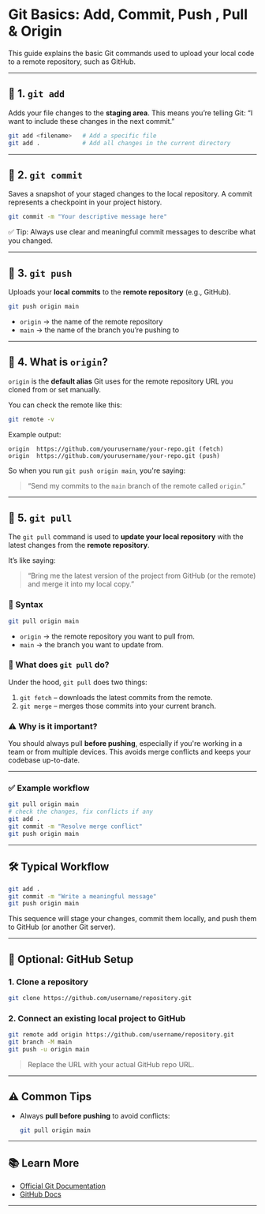 # Git Basics: Add, Commit, Push , Pull & Origin

This guide explains the basic Git commands used to upload your local code to a remote repository, such as GitHub.

---

## 🔹 1. `git add`

Adds your file changes to the **staging area**. This means you’re telling Git: “I want to include these changes in the next commit.”

```bash
git add <filename>   # Add a specific file
git add .            # Add all changes in the current directory
```

---

## 🔹 2. `git commit`

Saves a snapshot of your staged changes to the local repository. A commit represents a checkpoint in your project history.

```bash
git commit -m "Your descriptive message here"
```

✅ Tip: Always use clear and meaningful commit messages to describe what you changed.

---

## 🔹 3. `git push`

Uploads your **local commits** to the **remote repository** (e.g., GitHub).

```bash
git push origin main
```

- `origin` → the name of the remote repository
- `main` → the name of the branch you’re pushing to

---

## 🔹 4. What is `origin`?

`origin` is the **default alias** Git uses for the remote repository URL you cloned from or set manually.

You can check the remote like this:

```bash
git remote -v
```

Example output:

```
origin  https://github.com/yourusername/your-repo.git (fetch)
origin  https://github.com/yourusername/your-repo.git (push)
```

So when you run `git push origin main`, you're saying:
> “Send my commits to the `main` branch of the remote called `origin`.”


---

## 🔄 5. `git pull`

The `git pull` command is used to **update your local repository** with the latest changes from the **remote repository**.

It’s like saying:
> “Bring me the latest version of the project from GitHub (or the remote) and merge it into my local copy.”

### 📌 Syntax

```bash
git pull origin main
```

- `origin` → the remote repository you want to pull from.
- `main` → the branch you want to update from.

### 🧠 What does `git pull` do?

Under the hood, `git pull` does two things:
1. `git fetch` – downloads the latest commits from the remote.
2. `git merge` – merges those commits into your current branch.

### ⚠️ Why is it important?

You should always pull **before pushing**, especially if you're working in a team or from multiple devices. This avoids merge conflicts and keeps your codebase up-to-date.

---

### ✅ Example workflow

```bash
git pull origin main
# check the changes, fix conflicts if any
git add .
git commit -m "Resolve merge conflict"
git push origin main
```

---

## 🛠 Typical Workflow

```bash
git add .
git commit -m "Write a meaningful message"
git push origin main
```

This sequence will stage your changes, commit them locally, and push them to GitHub (or another Git server).

---

## 🔐 Optional: GitHub Setup

### 1. Clone a repository

```bash
git clone https://github.com/username/repository.git
```

### 2. Connect an existing local project to GitHub

```bash
git remote add origin https://github.com/username/repository.git
git branch -M main
git push -u origin main
```

> Replace the URL with your actual GitHub repo URL.

---

## ⚠️ Common Tips

- Always **pull before pushing** to avoid conflicts:
  ```bash
  git pull origin main
  ```
---

## 📚 Learn More

- [Official Git Documentation](https://git-scm.com/doc)
- [GitHub Docs](https://docs.github.com/en/get-started)

---
